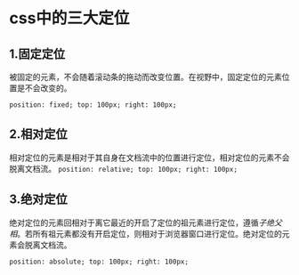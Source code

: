 # css中的三大定位

## 1.固定定位

被固定的元素，不会随着滚动条的拖动而改变位置。在视野中，固定定位的元素位置是不会改变的。

`position: fixed;
 top: 100px;
 right: 100px;
`
## 2.相对定位

相对定位的元素是相对于其自身在文档流中的位置进行定位，相对定位的元素不会脱离文档流。
`
position: relative;
top: 100px;
right: 100px;
`
## 3.绝对定位

绝对定位的元素回相对于离它最近的开启了定位的祖元素进行定位，遵循*子绝父相*。若所有祖元素都没有开启定位，则相对于浏览器窗口进行定位。绝对定位的元素会脱离文档流。

`
position: absolute;
top: 100px;
right: 100px;
`
